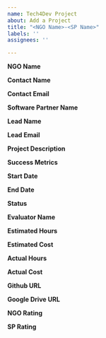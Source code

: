 ```yaml
---
name: Tech4Dev Project
about: Add a Project
title: "<NGO Name>-<SP Name>"
labels: ''
assignees: ''

---
```


**NGO Name**

**Contact Name**

**Contact Email**

**Software Partner Name**

**Lead Name**

**Lead Email**	

**Project Description**

**Success Metrics**

**Start Date**

**End Date**

**Status**

**Evaluator Name**

**Estimated Hours**

**Estimated Cost**

**Actual Hours**

**Actual Cost**

**Github URL**

**Google Drive URL**

**NGO Rating**

**SP Rating**
